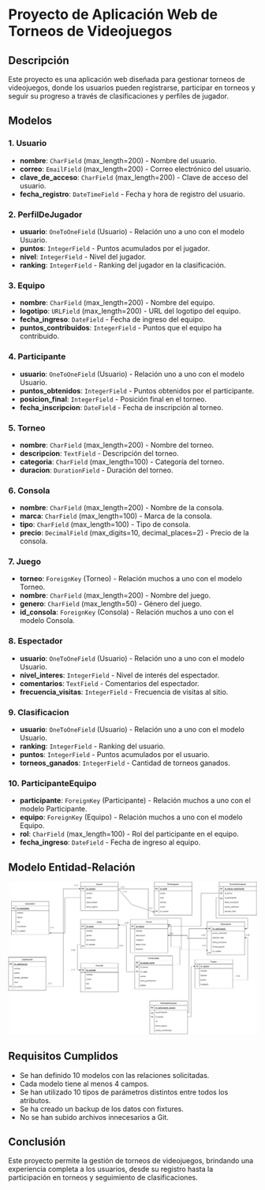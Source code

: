 # Proyecto de Aplicación Web de Torneos de Videojuegos

## Descripción
Este proyecto es una aplicación web diseñada para gestionar torneos de videojuegos, donde los usuarios pueden registrarse, participar en torneos y seguir su progreso a través de clasificaciones y perfiles de jugador.

## Modelos

### 1. Usuario
- **nombre**: `CharField` (max_length=200) - Nombre del usuario.
- **correo**: `EmailField` (max_length=200) - Correo electrónico del usuario.
- **clave_de_acceso**: `CharField` (max_length=200) - Clave de acceso del usuario.
- **fecha_registro**: `DateTimeField` - Fecha y hora de registro del usuario.

### 2. PerfilDeJugador
- **usuario**: `OneToOneField` (Usuario) - Relación uno a uno con el modelo Usuario.
- **puntos**: `IntegerField` - Puntos acumulados por el jugador.
- **nivel**: `IntegerField` - Nivel del jugador.
- **ranking**: `IntegerField` - Ranking del jugador en la clasificación.

### 3. Equipo
- **nombre**: `CharField` (max_length=200) - Nombre del equipo.
- **logotipo**: `URLField` (max_length=200) - URL del logotipo del equipo.
- **fecha_ingreso**: `DateField` - Fecha de ingreso del equipo.
- **puntos_contribuidos**: `IntegerField` - Puntos que el equipo ha contribuido.

### 4. Participante
- **usuario**: `OneToOneField` (Usuario) - Relación uno a uno con el modelo Usuario.
- **puntos_obtenidos**: `IntegerField` - Puntos obtenidos por el participante.
- **posicion_final**: `IntegerField` - Posición final en el torneo.
- **fecha_inscripcion**: `DateField` - Fecha de inscripción al torneo.

### 5. Torneo
- **nombre**: `CharField` (max_length=200) - Nombre del torneo.
- **descripcion**: `TextField` - Descripción del torneo.
- **categoria**: `CharField` (max_length=100) - Categoría del torneo.
- **duracion**: `DurationField` - Duración del torneo.

### 6. Consola
- **nombre**: `CharField` (max_length=200) - Nombre de la consola.
- **marca**: `CharField` (max_length=100) - Marca de la consola.
- **tipo**: `CharField` (max_length=100) - Tipo de consola.
- **precio**: `DecimalField` (max_digits=10, decimal_places=2) - Precio de la consola.

### 7. Juego
- **torneo**: `ForeignKey` (Torneo) - Relación muchos a uno con el modelo Torneo.
- **nombre**: `CharField` (max_length=200) - Nombre del juego.
- **genero**: `CharField` (max_length=50) - Género del juego.
- **id_consola**: `ForeignKey` (Consola) - Relación muchos a uno con el modelo Consola.

### 8. Espectador
- **usuario**: `OneToOneField` (Usuario) - Relación uno a uno con el modelo Usuario.
- **nivel_interes**: `IntegerField` - Nivel de interés del espectador.
- **comentarios**: `TextField` - Comentarios del espectador.
- **frecuencia_visitas**: `IntegerField` - Frecuencia de visitas al sitio.

### 9. Clasificacion
- **usuario**: `OneToOneField` (Usuario) - Relación uno a uno con el modelo Usuario.
- **ranking**: `IntegerField` - Ranking del usuario.
- **puntos**: `IntegerField` - Puntos acumulados por el usuario.
- **torneos_ganados**: `IntegerField` - Cantidad de torneos ganados.

### 10. ParticipanteEquipo
- **participante**: `ForeignKey` (Participante) - Relación muchos a uno con el modelo Participante.
- **equipo**: `ForeignKey` (Equipo) - Relación muchos a uno con el modelo Equipo.
- **rol**: `CharField` (max_length=100) - Rol del participante en el equipo.
- **fecha_ingreso**: `DateField` - Fecha de ingreso al equipo.

## Modelo Entidad-Relación
![Modelo Entidad-Relación](img/Modelo_Entidad_Relacion.drawio.png)

## Requisitos Cumplidos
- Se han definido 10 modelos con las relaciones solicitadas.
- Cada modelo tiene al menos 4 campos.
- Se han utilizado 10 tipos de parámetros distintos entre todos los atributos.
- Se ha creado un backup de los datos con fixtures.
- No se han subido archivos innecesarios a Git.

## Conclusión
Este proyecto permite la gestión de torneos de videojuegos, brindando una experiencia completa a los usuarios, desde su registro hasta la participación en torneos y seguimiento de clasificaciones.
